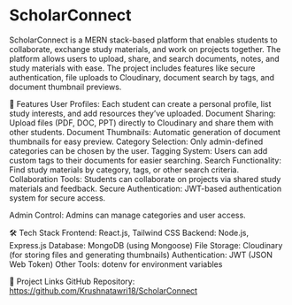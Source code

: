 # ScholarConnect
ScholarConnect is a MERN stack-based platform that enables students to collaborate, exchange study materials, and work on projects together. 
The platform allows users to upload, share, and search documents, notes, and study materials with ease. 
The project includes features like secure authentication, file uploads to Cloudinary, document search by tags, and document thumbnail previews.

🚀 Features
User Profiles: 
Each student can create a personal profile, list study interests, and add resources they’ve uploaded.
Document Sharing: 
Upload files (PDF, DOC, PPT) directly to Cloudinary and share them with other students.
Document Thumbnails:
Automatic generation of document thumbnails for easy preview.
Category Selection:
Only admin-defined categories can be chosen by the user.
Tagging System: 
Users can add custom tags to their documents for easier searching.
Search Functionality: 
Find study materials by category, tags, or other search criteria.
Collaboration Tools: 
Students can collaborate on projects via shared study materials and feedback.
Secure Authentication: 
JWT-based authentication system for secure access.

Admin Control: 
Admins can manage categories and user access.

🛠️ Tech Stack
Frontend: 
React.js, Tailwind CSS
Backend: 
Node.js, Express.js
Database: 
MongoDB (using Mongoose)
File Storage: 
Cloudinary (for storing files and generating thumbnails)
Authentication: 
JWT (JSON Web Token)
Other Tools: 
dotenv for environment variables

🔗 Project Links
GitHub Repository: https://github.com/Krushnatawri18/ScholarConnect
